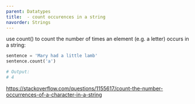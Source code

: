 ```yaml
---
parent: Datatypes 
title:  - count occurences in a string 
navorder: Strings 
---
```


use count() to count the number of times an element (e.g. a letter) occurs in a string:

```python 
sentence = 'Mary had a little lamb'
sentence.count('a')

# Output:
# 4
```
https://stackoverflow.com/questions/1155617/count-the-number-occurrences-of-a-character-in-a-string